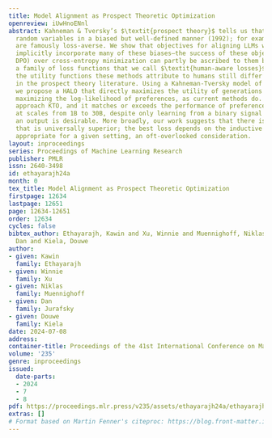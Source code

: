 ```yaml
---
title: Model Alignment as Prospect Theoretic Optimization
openreview: iUwHnoENnl
abstract: Kahneman & Tversky’s $\textit{prospect theory}$ tells us that humans perceive
  random variables in a biased but well-defined manner (1992); for example, humans
  are famously loss-averse. We show that objectives for aligning LLMs with human feedback
  implicitly incorporate many of these biases—the success of these objectives (e.g.,
  DPO) over cross-entropy minimization can partly be ascribed to them belonging to
  a family of loss functions that we call $\textit{human-aware losses}$ (HALOs). However,
  the utility functions these methods attribute to humans still differ from those
  in the prospect theory literature. Using a Kahneman-Tversky model of human utility,
  we propose a HALO that directly maximizes the utility of generations instead of
  maximizing the log-likelihood of preferences, as current methods do. We call this
  approach KTO, and it matches or exceeds the performance of preference-based methods
  at scales from 1B to 30B, despite only learning from a binary signal of whether
  an output is desirable. More broadly, our work suggests that there is no one HALO
  that is universally superior; the best loss depends on the inductive biases most
  appropriate for a given setting, an oft-overlooked consideration.
layout: inproceedings
series: Proceedings of Machine Learning Research
publisher: PMLR
issn: 2640-3498
id: ethayarajh24a
month: 0
tex_title: Model Alignment as Prospect Theoretic Optimization
firstpage: 12634
lastpage: 12651
page: 12634-12651
order: 12634
cycles: false
bibtex_author: Ethayarajh, Kawin and Xu, Winnie and Muennighoff, Niklas and Jurafsky,
  Dan and Kiela, Douwe
author:
- given: Kawin
  family: Ethayarajh
- given: Winnie
  family: Xu
- given: Niklas
  family: Muennighoff
- given: Dan
  family: Jurafsky
- given: Douwe
  family: Kiela
date: 2024-07-08
address:
container-title: Proceedings of the 41st International Conference on Machine Learning
volume: '235'
genre: inproceedings
issued:
  date-parts:
  - 2024
  - 7
  - 8
pdf: https://proceedings.mlr.press/v235/assets/ethayarajh24a/ethayarajh24a.pdf
extras: []
# Format based on Martin Fenner's citeproc: https://blog.front-matter.io/posts/citeproc-yaml-for-bibliographies/
---
```

